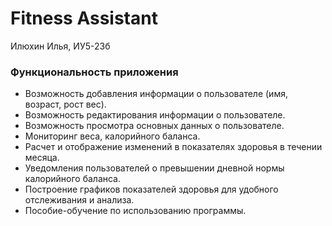 # Fitness Assistant
Илюхин Илья, ИУ5-23б

### Функциональность приложения
+ Возможность добавления информации о пользователe (имя, возраст, рост вес).
+ Возможность редактирования информации о пользователe.
+ Возможность просмотра основных данных о пользователе.
+ Мониторинг веса, калорийного баланса.
+ Расчет и отображение изменений в показателях здоровья в течении месяца.
+ Уведомления пользователей о превышении дневной нормы калорийного баланса.
+ Построение графиков показателей здоровья для удобного отслеживания и анализа.
+ Пособие-обучение по использованию программы.